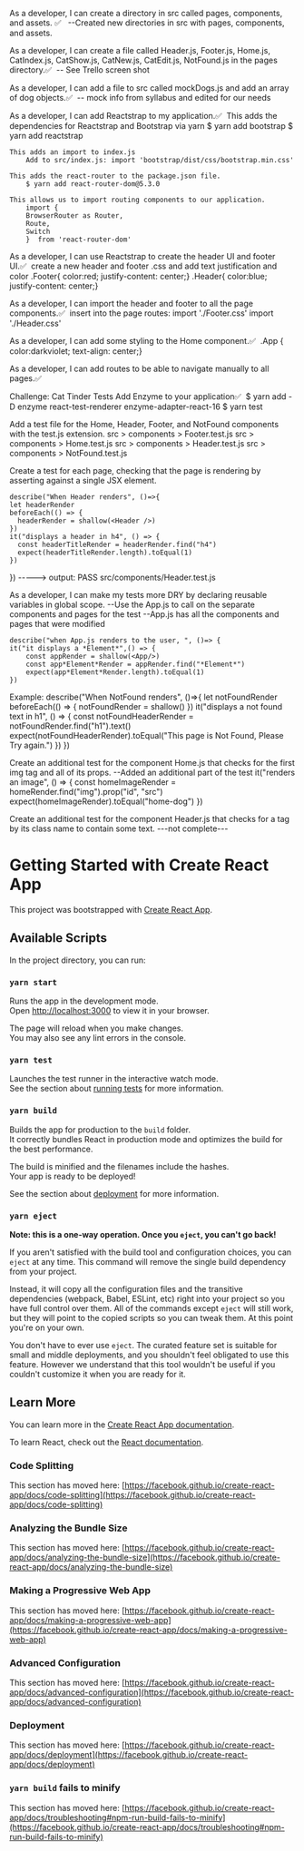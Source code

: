 As a developer, I can create a directory in src called pages, components, and assets. ✅  
--Created new directories in src with pages, components, and assets.

As a developer, I can create a file called Header.js, Footer.js, Home.js, CatIndex.js, CatShow.js, CatNew.js, CatEdit.js, NotFound.js in the pages directory.✅ 
-- See Trello screen shot 

As a developer, I can add a file to src called mockDogs.js and add an array of dog objects.✅ 
-- mock info from syllabus and edited for our needs

As a developer, I can add Reactstrap to my application.✅ 
   This adds the dependencies for Reactstrap and Bootstrap via yarn 
        $ yarn add bootstrap
        $ yarn add reactstrap
        
    This adds an import to index.js 
        Add to src/index.js: import 'bootstrap/dist/css/bootstrap.min.css'
   
    This adds the react-router to the package.json file.
        $ yarn add react-router-dom@5.3.0

    This allows us to import routing components to our application.
        import {
        BrowserRouter as Router,
        Route,
        Switch
        }  from 'react-router-dom'

As a developer, I can use Reactstrap to create the header UI and footer UI.✅ 
    create a new header and footer .css and add text justification and color 
    .Footer{
        color:red;
        justify-content: center;}
    .Header{
        color:blue;
        justify-content: center;} 

As a developer, I can import the header and footer to all the page components.✅ 
    insert into the page routes:
    import './Footer.css'
    import './Header.css'

As a developer, I can add some styling to the Home component.✅ 
    .App {
    color:darkviolet;
    text-align: center;}

As a developer, I can add routes to be able to navigate manually to all pages.✅ 
      <Route exact path="/" component={Home} />
      <Route path="/dogindex" component={DogIndex} />
      <Route path="/dogshow" component={DogShow} />
      <Route path="/dognew" component={DogNew} />
      <Route path="/dogedit" component={DogEdit} />
      <Route component={NotFound}/>

Challenge: Cat Tinder Tests
Add Enzyme to your application✅ 
    $ yarn add -D enzyme react-test-renderer enzyme-adapter-react-16
    $ yarn test

Add a test file for the Home, Header, Footer, and NotFound components with the test.js extension.
    src > components > Footer.test.js
    src > components > Home.test.js
    src > components > Header.test.js
    src > components > NotFound.test.js 

Create a test for each page, checking that the page is rendering by asserting against a single JSX element.

    describe("When Header renders", ()=>{
    let headerRender
    beforeEach(() => {
      headerRender = shallow(<Header />)
    })
    it("displays a header in h4", () => {
      const headerTitleRender = headerRender.find("h4")
      expect(headerTitleRender.length).toEqual(1)
    })
  })
  -----> output: PASS  src/components/Header.test.js

As a developer, I can make my tests more DRY by declaring reusable variables in global scope.
--Use the App.js to call on the separate components and pages for the test 
    --App.js has all the components and pages that were modified 

    describe("when App.js renders to the user, ", ()=> {
    it("it displays a *Element*",() => {
        const appRender = shallow(<App/>)
        const app*Element*Render = appRender.find("*Element*")
        expect(app*Element*Render.length).toEqual(1)
    })
Example:
    describe("When NotFound renders", ()=>{
        let notFoundRender
        beforeEach(() => {
            notFoundRender = shallow(<NotFound />)
        })
        it("displays a not found text in h1", () => {
            const notFoundHeaderRender = notFoundRender.find("h1").text()
            expect(notFoundHeaderRender).toEqual("This page is Not Found, Please Try again.")
        })
    })

Create an additional test for the component Home.js that checks for the first img tag and all of its props.
--Added an additional part of the test
     it("renders an image", () => {
      const homeImageRender = homeRender.find("img").prop("id", "src")
      expect(homeImageRender).toEqual("home-dog")
     })

Create an additional test for the component Header.js that checks for a tag by its class name to contain some text.
---not complete---





# Getting Started with Create React App

This project was bootstrapped with [Create React App](https://github.com/facebook/create-react-app).

## Available Scripts

In the project directory, you can run:

### `yarn start`

Runs the app in the development mode.\
Open [http://localhost:3000](http://localhost:3000) to view it in your browser.

The page will reload when you make changes.\
You may also see any lint errors in the console.

### `yarn test`

Launches the test runner in the interactive watch mode.\
See the section about [running tests](https://facebook.github.io/create-react-app/docs/running-tests) for more information.

### `yarn build`

Builds the app for production to the `build` folder.\
It correctly bundles React in production mode and optimizes the build for the best performance.

The build is minified and the filenames include the hashes.\
Your app is ready to be deployed!

See the section about [deployment](https://facebook.github.io/create-react-app/docs/deployment) for more information.

### `yarn eject`

**Note: this is a one-way operation. Once you `eject`, you can't go back!**

If you aren't satisfied with the build tool and configuration choices, you can `eject` at any time. This command will remove the single build dependency from your project.

Instead, it will copy all the configuration files and the transitive dependencies (webpack, Babel, ESLint, etc) right into your project so you have full control over them. All of the commands except `eject` will still work, but they will point to the copied scripts so you can tweak them. At this point you're on your own.

You don't have to ever use `eject`. The curated feature set is suitable for small and middle deployments, and you shouldn't feel obligated to use this feature. However we understand that this tool wouldn't be useful if you couldn't customize it when you are ready for it.

## Learn More

You can learn more in the [Create React App documentation](https://facebook.github.io/create-react-app/docs/getting-started).

To learn React, check out the [React documentation](https://reactjs.org/).

### Code Splitting

This section has moved here: [https://facebook.github.io/create-react-app/docs/code-splitting](https://facebook.github.io/create-react-app/docs/code-splitting)

### Analyzing the Bundle Size

This section has moved here: [https://facebook.github.io/create-react-app/docs/analyzing-the-bundle-size](https://facebook.github.io/create-react-app/docs/analyzing-the-bundle-size)

### Making a Progressive Web App

This section has moved here: [https://facebook.github.io/create-react-app/docs/making-a-progressive-web-app](https://facebook.github.io/create-react-app/docs/making-a-progressive-web-app)

### Advanced Configuration

This section has moved here: [https://facebook.github.io/create-react-app/docs/advanced-configuration](https://facebook.github.io/create-react-app/docs/advanced-configuration)

### Deployment

This section has moved here: [https://facebook.github.io/create-react-app/docs/deployment](https://facebook.github.io/create-react-app/docs/deployment)

### `yarn build` fails to minify

This section has moved here: [https://facebook.github.io/create-react-app/docs/troubleshooting#npm-run-build-fails-to-minify](https://facebook.github.io/create-react-app/docs/troubleshooting#npm-run-build-fails-to-minify)
